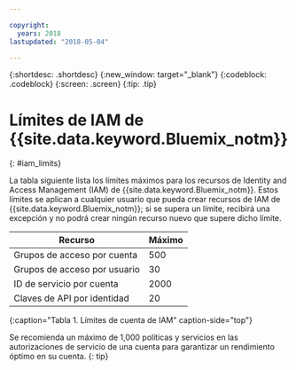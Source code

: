 ```yaml
---

copyright:
  years: 2018
lastupdated: "2018-05-04"

---
```



{:shortdesc: .shortdesc}
{:new_window: target="_blank"}
{:codeblock: .codeblock}
{:screen: .screen}
{:tip: .tip}

# Límites de IAM de {{site.data.keyword.Bluemix_notm}}
{: #iam_limits}

La tabla siguiente lista los límites máximos para los recursos de Identity and Access Management (IAM) de {{site.data.keyword.Bluemix_notm}}. Estos límites se aplican a cualquier usuario que pueda crear recursos de IAM de {{site.data.keyword.Bluemix_notm}}; si se supera un límite, recibirá una excepción y no podrá crear ningún recurso nuevo que supere dicho límite.

| Recurso | Máximo |
|----------|---------|
| Grupos de acceso por cuenta | 500 |
| Grupos de acceso por usuario | 30 |
| ID de servicio por cuenta | 2000 |
| Claves de API por identidad | 20 |
{:caption="Tabla 1. Límites de cuenta de IAM" caption-side="top"}

Se recomienda un máximo de 1,000 políticas y servicios en las autorizaciones de servicio de una cuenta para garantizar un rendimiento óptimo en su cuenta.
{: tip}
